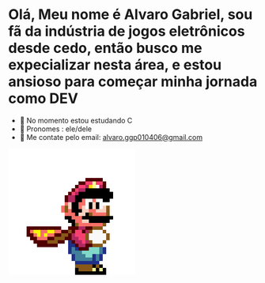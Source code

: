 # Olá, Meu nome é Alvaro Gabriel, sou fã da indústria de jogos eletrônicos desde cedo, então busco me expecializar nesta área, e estou ansioso para começar minha jornada como DEV

- 📘 No momento estou estudando C
- 👨 Pronomes : ele/dele
- 📧 Me contate pelo email: alvaro.ggp010406@gmail.com

<img src="/assets/3cf442eb0574a06127a2db3a6bd6e633.gif">
